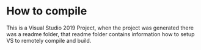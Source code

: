 # How to compile
This is a Visual Studio 2019 Project, when the project was generated there was a readme folder, that readme folder contains information how to setup VS to remotely compile and build.